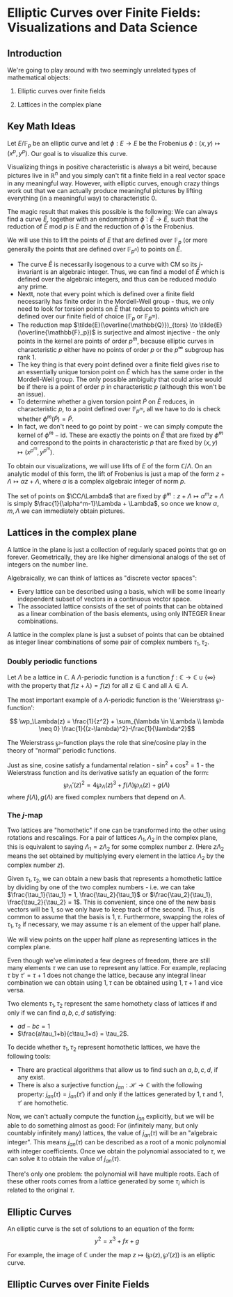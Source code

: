# Elliptic Curves over Finite Fields: Visualizations and Data Science

## Introduction

We're going to play around with two seemingly unrelated types of mathematical objects:

1. Elliptic curves over finite fields

2. Lattices in the complex plane

## Key Math Ideas

Let $E/\mathbb{F}_p$ be an elliptic curve and let $\phi : E \to E$ be the Frobenius $\phi: (x,y)\mapsto (x^p,y^p)$.
Our goal is to visualize this curve.

Visualizing things in positive characteristic is always a bit weird, because  pictures live in $\mathbb{R}^n$ and you simply can't fit a finite field in a real vector space in any meaningful way.
However, with elliptic curves, enough crazy things work out that we can actually produce meaningful pictures by lifting everything (in a meaningful way) to characteristic 0.

The magic result that makes this possible is the following: We can always find a curve $\tilde{E}$, together with an endomrphism $\tilde{\phi}: \tilde{E}\to \tilde{E}$, such that the reduction of $\tilde{E}$ mod $p$ is $E$ and the reduction of $\tilde{\phi}$ is the Frobenius.

We will use this to lift the points of $E$ that are defined over $\mathbb{F}_p$ (or more generally the points that are defined over $\mathbb{F}_{p^n}$) to points on $\tilde{E}$.

* The curve $\tilde{E}$ is necessarily isogenous to a curve with CM so its $j$-invariant is an algebraic integer. Thus, we can find a model of $\tilde{E}$ which is defined over the algebraic integers, and thus can be reduced modulo any prime. 
* Nextt, note that every point which is defined over a finite field necessarily has finite order in the Mordell-Weil group - thus, we only need to look for torsion points on $\tilde{E}$ that reduce to points which are defined over our finite field of choice ($\mathbb{F}_p$ or $\mathbb{F}_{p^m}$).
*  The reduction map $\tilde{E}(\overline{\mathbb{Q}})_{tors} \to \tilde{E}(\overline{\mathbb{F}_p})$ is surjective and almost injective - the only points in the kernel are points of order $p^m$, because elliptic curves in characteristic $p$ either have no points of order $p$ or the $p^\infty$ subgroup has rank 1. 
* The key thing is that every point defined over a finite field gives rise to an essentially unique torsion point on $\tilde{E}$ which has the same order in the Mordell-Weil group. The only possible ambiguity that could arise would be if there is a point of order $p$ in characteristic $p$ (although this won't be an issue).
* To determine whether a given torsion point $\tilde{P}$ on $\tilde{E}$ reduces, in characteristic $p$, to a point defined over $\mathbb{F}_{p^m}$, all we have to do is check whether $\tilde{\phi}^m(\tilde{P}) = \tilde{P}$.
* In fact, we don't need to go point by point - we can simply compute the kernel of $\tilde{\phi}^m - \mathrm{id}$. These are exactly the points on $\tilde{E}$ that are fixed by $\tilde{\phi}^m$ and correspond to the points in characteristic $p$ that are fixed by $(x,y)\mapsto (x^{p^m},y^{p^m})$.

To obtain our visualizations, we will use lifts of $E$ of the form $\mathbb{C}/\Lambda$. On an analytic model of this form, the lift of Frobenius is just a map of the form $z+\Lambda \mapsto \alpha z + \Lambda$, where $\alpha$ is a complex algebraic integer of norm $p$.

The set of points on $\CC/\Lambda$ that are fixed by $\tilde{\phi}^m : z+\Lambda \mapsto \alpha^m z + \Lambda$ is simply $\frac{1}{\alpha^m-1}\Lambda + \Lambda$, so once we know $\alpha, m,\Lambda$ we can immediately obtain pictures.





## Lattices in the complex plane

A lattice in the plane is just a collection of regularly spaced points that go on forever.
Geometrically, they are like higher dimensional analogs of the set of integers on the number line.

Algebraically, we can think of lattices as "discrete vector spaces":
* Every lattice can be described using a basis, which will be some linearly independent subset of vectors in a continuous vector space.
* The associated lattice consists of the set of points that can be obtained as a linear combination of the basis elements, using only INTEGER linear combinations.
  
A lattice in the complex plane is just a subset of points that can be obtained as integer linear combinations of some pair of complex numbers $\tau_1, \tau_2$.

### Doubly periodic functions

Let $\Lambda$ be a lattice in $\mathbb{C}$.
A $\Lambda$-periodic function is a function $f : \mathbb{C} \to \mathbb{C} \cup \{ \infty\}$ 
with the property that $f(z+\lambda) = f(z)$ for all $z \in \mathbb{C}$ and all $\lambda \in \Lambda$.

The most important example of a $\Lambda$-periodic function is the 'Weierstrass $\wp$-function':

$$ \wp_\Lambda(z) = \frac{1}{z^2} + \sum_{\lambda \in \Lambda \\ lambda \neq 0} \frac{1}{(z-\lambda)^2}-\frac{1}{\lambda^2}$$

The Weierstrass $\wp$-function plays the role that sine/cosine play in the theory of "normal" periodic functions.

Just as sine, cosine satisfy a fundamental relation - $\sin^2 +\cos^2 = 1$ - the Weierstrass function and its derivative satisfy an equation of the form:
$$\wp_\Lambda'(z)^2 = 4\wp_\Lambda(z)^3 + f(\Lambda) \wp_\Lambda(z) + g(\Lambda) $$
where $f(\Lambda), g(\Lambda)$ are fixed complex numbers that depend on $\Lambda$.


### The $j$-map
Two lattices are "homothetic" if one can be transformed into the other using rotations and rescalings. For a pair of lattices $\Lambda_1, \Lambda_2$ in the complex plane, this is equivalent to saying $\Lambda_1 = z \Lambda_2$ for some complex number $z$.
(Here $z \Lambda_2$ means the set obtained by multiplying every element in the lattice $\Lambda_2$ by the complex number $z$).

Given $\tau_1, \tau_2$, we can obtain a new basis that represents a homothetic lattice by dividing by one of the two complex numbers - i.e. we can take $\frac{\tau_1}{\tau_1} = 1, \frac{\tau_2}{\tau_1}$ or $\frac{\tau_2}{\tau_1}, \frac{\tau_2}{\tau_2} = 1$. This is convenient, since one of the new basis vectors will be 1, so we only have to keep track of the second. Thus, it is common to assume that the basis is $1,\tau$. Furthermore, swapping the roles of $\tau_1, \tau_2$ if necessary, we may assume $\tau$ is an element of the upper half plane.

We will view points on the upper half plane as representing lattices in the complex plane.

Even though we've eliminated a few degrees of freedom, there are still many elements $\tau$ we can use to represent any lattice. For example, replacing $\tau$ by $\tau' = \tau+1$ does not change the lattice, because any integral linear combination we can obtain using $1, \tau$ can be obtained using $1,\tau+1$ and vice versa.

Two elements $\tau_1, \tau_2$ represent the same homothety class of lattices if and only if we can find $a,b, c, d$ satisfying:
* $ad-bc = 1$
* $\frac{a\tau_1+b}{c\tau_1+d} = \tau_2$.

To decide whether $\tau_1, \tau_2$ represent homothetic lattices, we have the following tools:
* There are practical algorithms that allow us to find such an $a,b,c,d$, if any exist.
* There is also a surjective function $j_{an}: \mathcal{H}\to \mathbb{C}$ with the following property:
$j_{an}(\tau) = j_{an}(\tau')$ if and only if the lattices generated by $1,\tau$ and $1,\tau'$ are homothetic.

Now, we can't actually compute the function $j_{an}$ explicitly, but we will be able to do something almost as good:
For (infinitely many, but only countably infinitely many) lattices, the value of $j_{an}(\tau)$ will be an "algebraic integer". This means $j_{an}(\tau)$ can be described as a root of a monic polynomial with integer coefficients.
Once we obtain the polynomial associated to $\tau$, we can solve it to obtain the value of $j_{an}(\tau)$.

There's only one problem: the polynomial will have multiple roots. Each of these other roots comes from a lattice generated by some $\tau_i$ which is related to the original $\tau$.

## Elliptic Curves

An elliptic curve is the set of solutions to an equation of the form:
$$ y^2 = x^3 + fx + g$$

For example, the image of $\mathbb{C}$ under the map $z \mapsto (\wp(z),\wp'(z))$ is an elliptic curve.




## Elliptic Curves over Finite Fields

